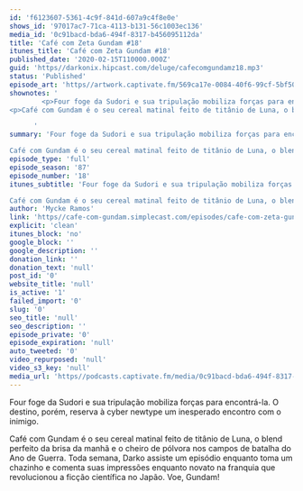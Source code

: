 ```yaml
---
id: 'f6123607-5361-4c9f-841d-607a9c4f8e0e'
shows_id: '97017ac7-71ca-4113-b131-56c1003ec136'
media_id: '0c91bacd-bda6-494f-8317-b456095112da'
title: 'Café com Zeta Gundam #18'
itunes_title: 'Café com Zeta Gundam #18'
published_date: '2020-02-15T110000.000Z'
guid: 'https//darkonix.hipcast.com/deluge/cafecomgundamz18.mp3'
status: 'Published'
episode_art: 'https//artwork.captivate.fm/569ca17e-0084-40f6-99cf-5bf50ae5d69b/1005-itunes-1582369201.jpg'
shownotes: '
        <p>Four foge da Sudori e sua tripulação mobiliza forças para encontrá-la. O destino, porém, reserva à cyber newtype um inesperado encontro com o inimigo.</p>
<p>Café com Gundam é o seu cereal matinal feito de titânio de Luna, o blend perfeito da brisa da manhã e o cheiro de pólvora nos campos de batalha do Ano de Guerra. Toda semana, Darko assiste um episódio enquanto toma um chazinho e comenta suas impressões enquanto novato na franquia que revolucionou a ficção científica no Japão. Voe, Gundam!</p>

      '
summary: 'Four foge da Sudori e sua tripulação mobiliza forças para encontrá-la. O destino, porém, reserva à cyber newtype um inesperado encontro com o inimigo.

Café com Gundam é o seu cereal matinal feito de titânio de Luna, o blend perfeito da brisa da manhã e o cheiro de pólvora nos campos de batalha do Ano de Guerra. Toda semana, Darko assiste um episódio enquanto toma um chazinho e comenta suas impressões enquanto novato na franquia que revolucionou a ficção científica no Japão. Voe, Gundam!'
episode_type: 'full'
episode_season: '87'
episode_number: '18'
itunes_subtitle: 'Four foge da Sudori e sua tripulação mobiliza forças para encontrá-la. O destino, porém, reserva à cyber newtype um inesperado encontro com o inimigo.

Café com Gundam é o seu cereal matinal feito de titânio de Luna, o blend perfeito da brisa da manhã e o cheiro de pólvora nos campos de batalha do Ano de Guerra. Toda semana, Darko assiste um episódio enquanto toma um chazinho e comenta suas impressões enquanto novato na franquia que revolucionou a ficção científica no Japão. Voe, Gundam!'
author: 'Mycke Ramos'
link: 'https//cafe-com-gundam.simplecast.com/episodes/cafe-com-zeta-gundam-18-gv0Ohrz7'
explicit: 'clean'
itunes_block: 'no'
google_block: ''
google_description: ''
donation_link: ''
donation_text: 'null'
post_id: '0'
website_title: 'null'
is_active: '1'
failed_import: '0'
slug: '0'
seo_title: 'null'
seo_description: ''
episode_private: '0'
episode_expiration: 'null'
auto_tweeted: '0'
video_repurposed: 'null'
video_s3_key: 'null'
media_url: 'https//podcasts.captivate.fm/media/0c91bacd-bda6-494f-8317-b456095112da/cafecomgundamz18_tc.mp3'
---
```

Four foge da Sudori e sua tripulação mobiliza forças para encontrá-la. O destino, porém, reserva à cyber newtype um inesperado encontro com o inimigo.

Café com Gundam é o seu cereal matinal feito de titânio de Luna, o blend perfeito da brisa da manhã e o cheiro de pólvora nos campos de batalha do Ano de Guerra. Toda semana, Darko assiste um episódio enquanto toma um chazinho e comenta suas impressões enquanto novato na franquia que revolucionou a ficção científica no Japão. Voe, Gundam!